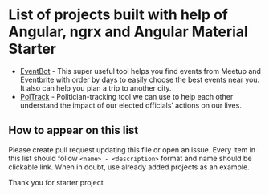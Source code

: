 # List of projects built with help of Angular, ngrx and Angular Material Starter

* [EventBot](http://eventbot.eu/) - This super useful tool helps you find events from Meetup and Eventbrite with order by days to easily choose the best events near you. It also can help you plan a trip to another city.
* [PolTrack](https://github.com/vis/poltrack) - Politician-tracking tool we can use to help each other understand the impact of our elected officials’ actions on our lives.

## How to appear on this list

Please create pull request updating this file or open an issue.
Every item in this list should follow `<name> - <description>` format and name
should be clickable link. When in doubt, use already added projects as an example.

Thank you for starter project
